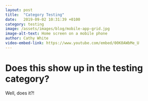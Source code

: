 ```yaml
---
layout: post
title:  "Category Testing"
date:   2019-09-02 10:31:39 +0100
category: testing
image: /assets/images/blog/mobile-app-grid.jpg
image-alt-text: Home screen on a mobile phone
author: Cathy White
video-embed-link: https://www.youtube.com/embed/00K0AWbMe_U
---
```

# Does this show up in the testing category?

Well, does it?!